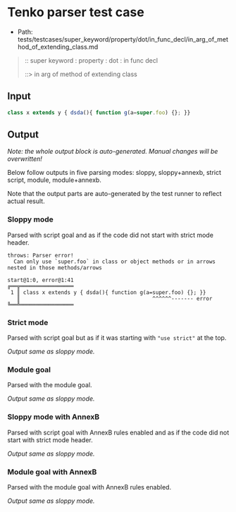 # Tenko parser test case

- Path: tests/testcases/super_keyword/property/dot/in_func_decl/in_arg_of_method_of_extending_class.md

> :: super keyword : property : dot : in func decl
>
> ::> in arg of method of extending class

## Input

`````js
class x extends y { dsda(){ function g(a=super.foo) {}; }}
`````

## Output

_Note: the whole output block is auto-generated. Manual changes will be overwritten!_

Below follow outputs in five parsing modes: sloppy, sloppy+annexb, strict script, module, module+annexb.

Note that the output parts are auto-generated by the test runner to reflect actual result.

### Sloppy mode

Parsed with script goal and as if the code did not start with strict mode header.

`````
throws: Parser error!
  Can only use `super.foo` in class or object methods or in arrows nested in those methods/arrows

start@1:0, error@1:41
╔══╦═════════════════
 1 ║ class x extends y { dsda(){ function g(a=super.foo) {}; }}
   ║                                          ^^^^^^------- error
╚══╩═════════════════

`````

### Strict mode

Parsed with script goal but as if it was starting with `"use strict"` at the top.

_Output same as sloppy mode._

### Module goal

Parsed with the module goal.

_Output same as sloppy mode._

### Sloppy mode with AnnexB

Parsed with script goal with AnnexB rules enabled and as if the code did not start with strict mode header.

_Output same as sloppy mode._

### Module goal with AnnexB

Parsed with the module goal with AnnexB rules enabled.

_Output same as sloppy mode._

